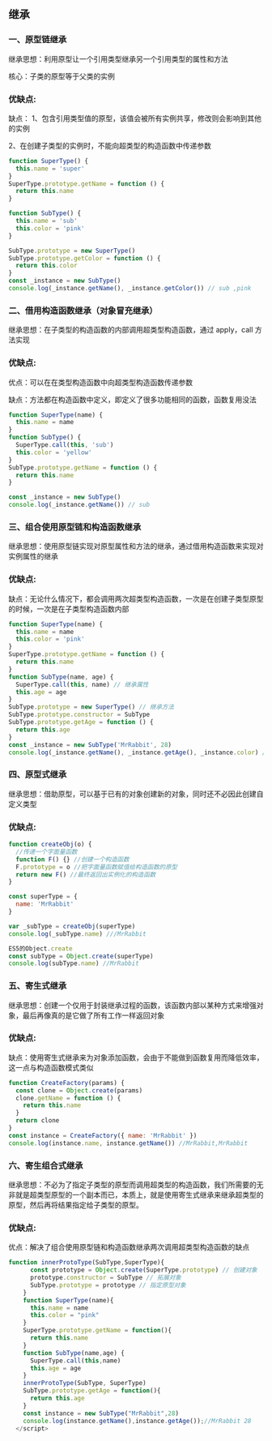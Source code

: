 ## 继承

### 一、原型链继承

继承思想：利用原型让一个引用类型继承另一个引用类型的属性和方法

核心：子类的原型等于父类的实例

### 优缺点:

缺点：
1、包含引用类型值的原型，该值会被所有实例共享，修改则会影响到其他的实例

2、在创建子类型的实例时，不能向超类型的构造函数中传递参数

```js
function SuperType() {
  this.name = 'super'
}
SuperType.prototype.getName = function () {
  return this.name
}

function SubType() {
  this.name = 'sub'
  this.color = 'pink'
}

SubType.prototype = new SuperType()
SubType.prototype.getColor = function () {
  return this.color
}
const _instance = new SubType()
console.log(_instance.getName(), _instance.getColor()) // sub ,pink
```

### 二、借用构造函数继承（对象冒充继承）

继承思想：在子类型的构造函数的内部调用超类型构造函数，通过 apply，call 方法实现

### 优缺点:

优点：可以在在类型构造函数中向超类型构造函数传递参数

缺点：方法都在构造函数中定义，即定义了很多功能相同的函数，函数复用没法

```js
function SuperType(name) {
  this.name = name
}
function SubType() {
  SuperType.call(this, 'sub')
  this.color = 'yellow'
}
SubType.prototype.getName = function () {
  return this.name
}

const _instance = new SubType()
console.log(_instance.getName()) // sub
```

### 三、组合使用原型链和构造函数继承

继承思想：使用原型链实现对原型属性和方法的继承，通过借用构造函数来实现对实例属性的继承

### 优缺点:

缺点：无论什么情况下，都会调用两次超类型构造函数，一次是在创建子类型原型的时候，一次是在子类型构造函数内部

```js
function SuperType(name) {
  this.name = name
  this.color = 'pink'
}
SuperType.prototype.getName = function () {
  return this.name
}
function SubType(name, age) {
  SuperType.call(this, name) // 继承属性
  this.age = age
}
SubType.prototype = new SuperType() // 继承方法
SubType.prototype.constructor = SubType
SubType.prototype.getAge = function () {
  return this.age
}
const _instance = new SubType('MrRabbit', 28)
console.log(_instance.getName(), _instance.getAge(), _instance.color) // MrRabbit,28,pink
```

### 四、原型式继承

继承思想：借助原型，可以基于已有的对象创建新的对象，同时还不必因此创建自定义类型

### 优缺点:

```js
function createObj(o) {
  //传递一个字面量函数
  function F() {} //创建一个构造函数
  F.prototype = o //把字面量函数赋值给构造函数的原型
  return new F() //最终返回出实例化的构造函数
}

const superType = {
  name: 'MrRabbit'
}

var _subType = createObj(superType)
console.log(_subType.name) ///MrRabbit

ES5的Object.create
const subType = Object.create(superType)
console.log(subType.name) //MrRabbit
```

### 五、寄生式继承

继承思想：创建一个仅用于封装继承过程的函数，该函数内部以某种方式来增强对象，最后再像真的是它做了所有工作一样返回对象

### 优缺点:

缺点：使用寄生式继承来为对象添加函数，会由于不能做到函数复用而降低效率，这一点与构造函数模式类似

```js
function CreateFactory(params) {
  const clone = Object.create(params)
  clone.getName = function () {
    return this.name
  }
  return clone
}
const instance = CreateFactory({ name: 'MrRabbit' })
console.log(instance.name, instance.getName()) //MrRabbit,MrRabbit
```
### 六、寄生组合式继承

继承思想：不必为了指定子类型的原型而调用超类型的构造函数，我们所需要的无非就是超类型原型的一个副本而已，本质上，就是使用寄生式继承来继承超类型的原型，然后再将结果指定给子类型的原型。

### 优缺点:

优点：解决了组合使用原型链和构造函数继承两次调用超类型构造函数的缺点

```js
function innerProtoType(SubType,SuperType){
      const prototype = Object.create(SuperType.prototype) // 创建对象
      prototype.constructor = SubType // 拓展对象
      SubType.prototype = prototype // 指定原型对象
    }
    function SuperType(name){
      this.name = name
      this.color = "pink"
    }
    SuperType.prototype.getName = function(){
      return this.name
    }
    function SubType(name,age) {
      SuperType.call(this,name)
      this.age = age
    }
    innerProtoType(SubType, SuperType)
    SubType.prototype.getAge = function(){
      return this.age
    }
    const instance = new SubType("MrRabbit",28)
    console.log(instance.getName(),instance.getAge());//MrRabbit 28
  </script>
```